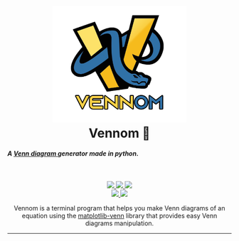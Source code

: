 <h1 align="center">
    <a href="https://github.com/JuniorWriter/Vennom" target="_blank">
        <img src="assets/vennom_imgtipo.png" alt="Vennom Logo" width="60%"/>
    </a>
    <br> Vennom 🐍 <br>
</h1>

<!-- <hr> -->
<p align="center">
    <h5>
    A <a href="https://en.wikipedia.org/wiki/Venn_diagram" target="_blank"> Venn diagram </a> generator made in python.
    </h5>
</p>
<br>

<p align="center">
    <a href="https://github.com/JuniorWriter/Vennom/pulls/"
    title="Pull request"> <img src="https://img.shields.io/github/issues-pr/JuniorWriter/Vennom?style=solid">
    </a>
    <a href="https://github.com/JuniorWriter/Vennom/issues/"
    title="Issues"> <img src="https://img.shields.io/github/issues/JuniorWriter/Vennom?style=solid">
    </a>
    <a href="https://github.com/JuniorWriter/Vennom/commits/"
    title="Last Commit"> <img src="https://img.shields.io/github/last-commit/JuniorWriter/Vennom?style=solid">
    </a>
    <br>
    <a href="https://github.com/JuniorWriter/Vennom/blob/main/LICENSE"
    title="License"> <img src="https://img.shields.io/github/license/JuniorWriter/Vennom?style=solid">
    </a>
    <a href="https://github.com/JuniorWriter/Vennom/blob/main/LICENSE"
    title="Release"> <img src="https://img.shields.io/github/release-date/JuniorWriter/Vennom?style=solid">
    </a>
</p>

<p align="center">
    Vennom is a terminal program that helps you make Venn diagrams of an equation using the <a href="https://github.com/konstantint/matplotlib-venn" target="_blank">matplotlib-venn</a> library that provides easy Venn diagrams manipulation.
</p>

<hr>
